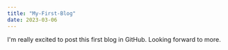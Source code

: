 ```yaml
---
title: "My-First-Blog"
date: 2023-03-06
---
```

I'm really excited to post this first blog in GitHub. Looking forward to more.
